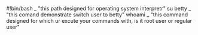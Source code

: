 #!bin/bash _ "this path designed for operating system interpretr"
su betty _ "this comand demonstrate switch user to betty"
whoami _ "this command designed for which ur excute your commands with, is it root user or regular user"
